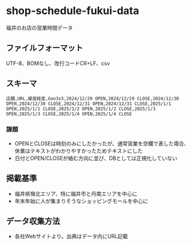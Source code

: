 # shop-schedule-fukui-data
福井のお店の営業時間データ
## ファイルフォーマット
UTF-8、BOMなし、改行コードCR+LF、csv
## スキーマ
```
店舗,URL,緯度経度,Geo3x3,2024/12/29 OPEN,2024/12/29 CLOSE,2024/12/30 OPEN,2024/12/30 CLOSE,2024/12/31 OPEN,2024/12/31 CLOSE,2025/1/1 OPEN,2025/1/1 CLOSE,2025/1/2 OPEN,2025/1/2 CLOSE,2025/1/3 OPEN,2025/1/3 CLOSE,2025/1/4 OPEN,2025/1/4 CLOSE
```
### 課題
* OPENとCLOSEは時刻のみにしたかったが、通常営業を空欄で表した場合、休業はテキストがわかりやすかったためテキストにした
* 日付とOPEN/CLOSEが絡む方向に並び、DBとしては正規化していない
## 掲載基準
* 福井県嶺北エリア、特に福井市と丹南エリアを中心に
* 年末年始に人が集まりそうなショッピングモールを中心に
## データ収集方法
* 各社Webサイトより。出典はデータ内にURL記載
